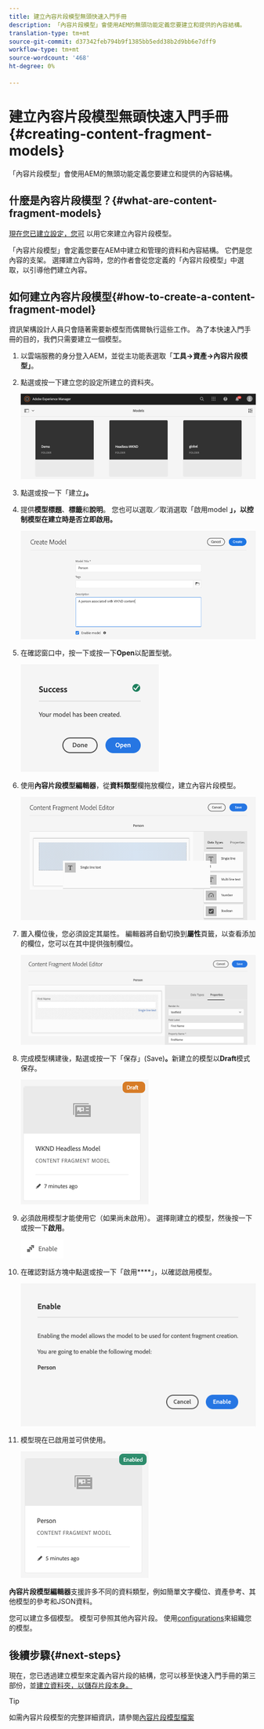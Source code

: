```yaml
---
title: 建立內容片段模型無頭快速入門手冊
description: 「內容片段模型」會使用AEM的無頭功能定義您要建立和提供的內容結構。
translation-type: tm+mt
source-git-commit: d37342feb794b9f1385bb5edd38b2d9bb6e7dff9
workflow-type: tm+mt
source-wordcount: '468'
ht-degree: 0%

---
```



# 建立內容片段模型無頭快速入門手冊{#creating-content-fragment-models}

「內容片段模型」會使用AEM的無頭功能定義您要建立和提供的內容結構。

## 什麼是內容片段模型？{#what-are-content-fragment-models}

[現在您已建立設定，您可](create-configuration.md) 以用它來建立內容片段模型。

「內容片段模型」會定義您要在AEM中建立和管理的資料和內容結構。 它們是您內容的支架。 選擇建立內容時，您的作者會從您定義的「內容片段模型」中選取，以引導他們建立內容。

## 如何建立內容片段模型{#how-to-create-a-content-fragment-model}

資訊架構設計人員只會隨著需要新模型而偶爾執行這些工作。 為了本快速入門手冊的目的，我們只需要建立一個模型。

1. 以雲端服務的身分登入AEM，並從主功能表選取「**工具->資產->內容片段模型」**。
1. 點選或按一下建立您的設定所建立的資料夾。

   ![模型資料夾](../assets/models-folder.png)
1. 點選或按一下「建立&#x200B;**」。**
1. 提供&#x200B;**模型標題**、**標籤**&#x200B;和&#x200B;**說明**。 您也可以選取／取消選取「啟用model **」，以控制模型在建立時是否立即啟用。**

   ![建立模型](../assets/models-create.png)
1. 在確認窗口中，按一下或按一下&#x200B;**Open**&#x200B;以配置型號。

   ![確認窗口](../assets/models-confirmation.png)
1. 使用&#x200B;**內容片段模型編輯器**，從&#x200B;**資料類型**&#x200B;欄拖放欄位，建立內容片段模型。

   ![拖放欄位](../assets/models-drag-and-drop.png)

1. 置入欄位後，您必須設定其屬性。 編輯器將自動切換到&#x200B;**屬性**&#x200B;頁籤，以查看添加的欄位，您可以在其中提供強制欄位。

   ![設定屬性](../assets/models-configure-properties.png)
1. 完成模型構建後，點選或按一下「保存」(Save)**。**&#x200B;新建立的模型以&#x200B;**Draft**&#x200B;模式保存。

   ![在拔模模式下建模](../assets/models-draft.png)
1. 必須啟用模型才能使用它（如果尚未啟用）。 選擇剛建立的模型，然後按一下或按一下&#x200B;**啟用**。

   ![啟用模型](../assets/models-enable.png)
1. 在確認對話方塊中點選或按一下「啟用&#x200B;****」，以確認啟用模型。

   ![啟用確認對話框](../assets/models-enabling.png)
1. 模型現在已啟用並可供使用。

   ![啟用型號](../assets/models-enabled.png)

**內容片段模型編輯器**&#x200B;支援許多不同的資料類型，例如簡單文字欄位、資產參考、其他模型的參考和JSON資料。

您可以建立多個模型。 模型可參照其他內容片段。 使用[configurations](create-configuration.md)來組織您的模型。

## 後續步驟{#next-steps}

現在，您已透過建立模型來定義內容片段的結構，您可以移至快速入門手冊的第三部份，並[建立資料夾，以儲存片段本身。](create-assets-folder.md)

>[!TIP]
>
>如需內容片段模型的完整詳細資訊，請參閱[內容片段模型檔案](/help/assets/content-fragments/content-fragments-models.md)

